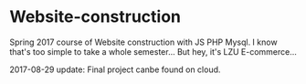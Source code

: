 # Website-construction
Spring 2017 course of Website construction with JS PHP Mysql.
I know that's too simple to take a whole semester...
But hey, it's LZU E-commerce...

2017-08-29 update:
Final project canbe found on cloud.
